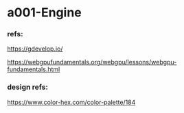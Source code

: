 # a001-Engine

### refs:
https://gdevelop.io/

https://webgpufundamentals.org/webgpu/lessons/webgpu-fundamentals.html


### design refs:
https://www.color-hex.com/color-palette/184